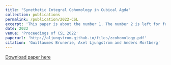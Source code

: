 ```yaml
---
title: "Synethetic Integral Cohomology in Cubical Agda"
collection: publications
permalink: /publication/2022-CSL
excerpt: 'This paper is about the number 1. The number 2 is left for future work.'
date: 2022
venue: 'Proceedings of CSL 2022'
paperurl: 'http://aljungstrom.github.io/files/zcohomology.pdf'
citation: 'Guillaumes Brunerie, Axel Ljungström and Anders Mörtberg'
---
```


[Download paper here](http://aljungstrom.github.io/files/zcohomology.pdf)